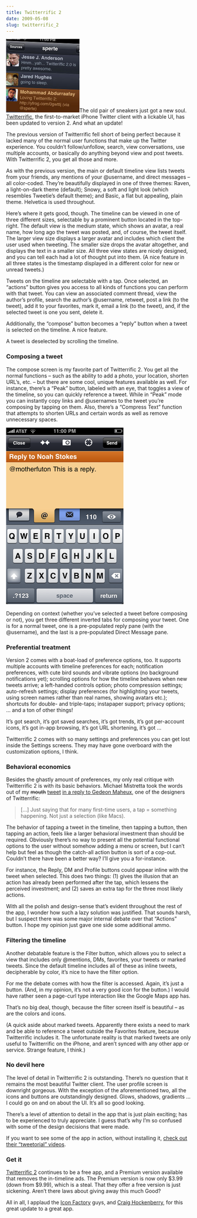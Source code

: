 ```yaml
---
title: Twitterrific 2
date: 2009-05-08
slug: twitterrific_2
---
```

<p><img src="/assets/img/twitterrific2.jpg" alt="twitterrific2.jpg" border="0" width="200" height="200" class="imgright" />The old pair of sneakers just got a new soul. <a href="http://twitterrific.com/iphone">Twitterrific</a>, the first-to-market iPhone Twitter client with a lickable UI, has been updated to version 2. And what an update!</p>

<p>The previous version of Twitterrific fell short of being perfect because it lacked many of the normal user functions that make up the Twitter experience. You couldn&#8217;t follow/unfollow, search, view conversations, use multiple accounts, or basically do anything beyond view and post tweets. With Twitterrific 2, you get all those and more.</p>

<p>As with the previous version, the main or default timeline view lists tweets from your friends, any mentions of your @username, and direct messages &#8211; all color-coded. They&#8217;re beautifully displayed in one of three themes: Raven, a light-on-dark theme (default); Snowy, a soft and light look (which resembles Tweetie&#8217;s default theme); and Basic, a flat but appealing, plain theme. Helvetica is used throughout.</p>

<p>Here&#8217;s where it gets good, though. The timeline can be viewed in one of three different sizes, selectable by a prominent button located in the top-right. The default view is the medium state, which shows an avatar, a real name, how long ago the tweet was posted, and, of course, the tweet itself. The larger view size displays a larger avatar and includes which client the user used when tweeting. The smaller size drops the avatar altogether, and displays the text in a smaller size. All three view states are nicely designed, and you can tell each had a lot of thought put into them. (A nice feature in all three states is the timestamp displayed in a different color for new or unread tweets.)</p>

<p>Tweets on the timeline are selectable with a tap. Once selected, an &#8220;actions&#8221; button gives you access to all kinds of functions you can perform with that tweet. You can view an associated comment thread, view the author&#8217;s profile, search the author&#8217;s @username, retweet, post a link (to the tweet), add it to your favorites, mark it, email a link (to the tweet), and, if the selected tweet is one you sent, delete it.</p>

<p>Additionally, the &#8220;compose&#8221; button becomes a &#8220;reply&#8221; button when a tweet is selected on the timeline. A nice feature.</p>

<p>A tweet is deselected by scrolling the timeline.</p>

<h3>Composing a tweet</h3>

<p>The compose screen is my favorite part of Twitterrific 2. You get all the normal functions &#8211; such as the ability to add a photo, your location, shorten URL&#8217;s, etc. &#8211; but there are some cool, unique features available as well. For instance, there&#8217;s a &#8220;Peak&#8221; button, labeled with an eye, that toggles a view of the timeline, so you can quickly reference a tweet. While in &#8220;Peak&#8221; mode you can instantly copy links and @usernames to the tweet you&#8217;re composing by tapping on them. Also, there&#8217;s a &#8220;Compress Text&#8221; function that attempts to shorten URLs and certain words as well as remove unnecessary spaces.</p>

<p><img src="/assets/img/twitterrific2b.png" alt="twitterrific2b.png" border="0" width="320" height="480" class="imgcenter" /></p>

<p>Depending on context (whether you&#8217;ve selected a tweet before composing or not), you get three different inverted tabs for composing your tweet. One is for a normal tweet, one is a pre-populated reply pane (with the @username), and the last is a pre-populated Direct Message pane.</p>

<h3>Preferential treatment</h3>

<p>Version 2 comes with a boat-load of preference options, too. It supports multiple accounts with timeline preferences for each; notification preferences, with cute bird sounds and vibrate options (no background notifications yet); scrolling options for how the timeline behaves when new tweets arrive; a left-handed controls option; photo compression settings; auto-refresh settings; display preferences (for highlighting your tweets, using screen names rather than real names, showing avatars etc.); shortcuts for double- and triple-taps; instapaper support; privacy options; &#8230; and a ton of other things!</p>

<p>It&#8217;s got search, it&#8217;s got saved searches, it&#8217;s got trends, it&#8217;s got per-account icons, it&#8217;s got in-app browsing, it&#8217;s got URL shortening, it&#8217;s got &#8230;</p>

<p>Twitterrific 2 comes with so many settings and preferences you can get lost inside the Settings screens. They may have gone overboard with the customization options, I think.</p>

<h3>Behavioral economics</h3>

<p>Besides the ghastly amount of preferences, my only real critique with Twitterrific 2 is with its basic behaviors. Michael Mistretta took the words out of my <del>mouth</del> <ins>tweet</ins> <a href="https://twitter.com/definetheline/statuses/1741097275">in a reply to Gedeon Maheux</a>, one of the designers of Twitterrific:</p>

<blockquote>
  <p>[&#8230;] Just saying that for many first-time users, a tap = something happening. Not just a selection (like Macs).</p>
</blockquote>

<p>The behavior of tapping a tweet in the timeline, then tapping  a button, then tapping an action, feels like a larger behavioral investment than should be required. Obviously there&#8217;s no way to present all the potential functional options to the user without somehow adding a menu or screen, but I can&#8217;t help but feel as though the catch-all action button is sort of a cop-out. Couldn&#8217;t there have been a better way? I&#8217;ll give you a for-instance.</p>

<p>For instance, the Reply, DM and Profile buttons could appear inline with the tweet when selected. This does two things: (1) gives the illusion that an action has already been performed after the tap, which lessens the perceived investment; and (2) saves an extra tap for the three most likely actions.</p>

<p>With all the polish and design-sense that&#8217;s evident throughout the rest of the app, I wonder how such a lazy solution was justified. That sounds harsh, but I suspect there was some major internal debate over that &#8220;Actions&#8221; button. I hope my opinion just gave one side some additional ammo.</p>

<h3>Filtering the timeline</h3>

<p>Another debatable feature is the Filter button, which allows you to select a view that includes only @mentions, DMs, favorites, your tweets or marked tweets. Since the default timeline includes all of these as inline tweets, decipherable by color, it&#8217;s nice to have the filter option.</p>

<p>For me the debate comes with how the filter is accessed. Again, it&#8217;s just a button. (And, in my opinion, it&#8217;s not a very good icon for the button.) I would have rather seen a page-curl type interaction like the Google Maps app has.</p>

<p>That&#8217;s no big deal, though, because the filter screen itself is beautiful &#8211; as are the colors and icons.</p>

<p>(A quick aside about marked tweets. Apparently there exists a need to mark and be able to reference a tweet outside the Favorites feature, because Twitterrific includes it. The unfortunate reality is that marked tweets are only useful to Twitterrific on the iPhone, and aren&#8217;t synced with any other app or service. Strange feature, I think.)</p>

<h3>No devil here</h3>

<p>The level of detail in Twitterrific 2 is outstanding. There&#8217;s no question that it remains the most beautiful Twitter client. The user profile screen is downright gorgeous. With the exception of the aforementioned two, all the icons and buttons are outstandingly designed. Glows, shadows, gradients &#8230; I could go on and on about the UI. It&#8217;s all so good looking.</p>

<p>There&#8217;s a level of attention to detail in the app that is just plain exciting; has to be experienced to truly appreciate. I guess that&#8217;s why I&#8217;m so confused with some of the design decisions that were made.</p>

<p>If you want to see some of the app in action, without installing it, <a href="http://twitterrific.com/iphone/tweetorials">check out their &#8220;tweetorial&#8221; videos</a>.</p>

<h3>Get it</h3>

<p><a href="http://twitterrific.com/iphone">Twitterrific 2</a> continues to be a free app, and a Premium version available that removes the in-timeline ads. The Premium version is now only $3.99 (down from $9.99), which is a steal. That they offer a free version is just sickening. Aren&#8217;t there laws about giving away this much Good?</p>

<p>All in all, I applaud the <a href="http://iconfactory.com/home">Icon Factory</a> guys, and <a href="https://twitter.com/chockenberry">Craig Hockenberry</a>, for this great update to a great app.</p>